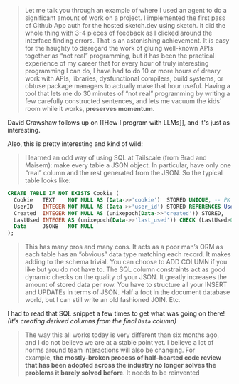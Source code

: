 > Let me talk you through an example of where I used an agent to do a significant amount of work on a project. I implemented the first pass of Github App auth for the hosted sketch.dev using sketch. It did the whole thing with 3-4 pieces of feedback as I clicked around the interface finding errors. That is an astonishing achievement. It is easy for the haughty to disregard the work of gluing well-known APIs together as “not real” programming, but it has been the practical experience of my career that for every hour of truly interesting programming I can do, I have had to do 10 or more hours of dreary work with APIs, libraries, dysfunctional compilers, build systems, or obtuse package managers to actually make that hour useful. Having a tool that lets me do 30 minutes of “not real” programming by writing a few carefully constructed sentences, and lets me vacuum the kids' room while it works, **preserves momentum**.

David Crawshaw follows up on [[How I program with LLMs]], and it's just as interesting.

Also, this is pretty interesting and kind of wild:

> I learned an odd way of using SQL at Tailscale (from Brad and Maisem): make every table a JSON object. In particular, have only one “real” column and the rest generated from the JSON. So the typical table looks like:

```sql
CREATE TABLE IF NOT EXISTS Cookie (  
  Cookie   TEXT    NOT NULL AS (Data->>'cookie')  STORED UNIQUE, -- PK
  UserID   INTEGER NOT NULL AS (Data->>'user_id') STORED REFERENCES User (UserID),  
  Created  INTEGER NOT NULL AS (unixepoch(Data->>'created')) STORED,  
  LastUsed INTEGER AS (unixepoch(Data->>'last_used')) CHECK (LastUsed>0),  
  Data     JSONB   NOT NULL  
);
```

> This has many pros and many cons. It acts as a poor man’s ORM as each table has an “obvious” data type matching each record. It makes adding to the schema trivial. You can choose to ADD COLUMN if you like but you do not have to. The SQL column constraints act as good dynamic checks on the quality of your JSON. It greatly increases the amount of stored data per row. You have to structure all your INSERT and UPDATEs in terms of JSON. Half a foot in the document database world, but I can still write an old fashioned JOIN. Etc.

I had to read that SQL snippet a few times to get what was going on there! *(It's creating derived columns from the final `Data` column)*

> The way this all works today is very different than six months ago, and I do not believe we are at a stable point yet. I believe a lot of norms around team interactions will also be changing. For example, **the mostly-broken process of half-hearted code review that has been adopted across the industry no longer solves the problems it barely solved before**. It needs to be reinvented